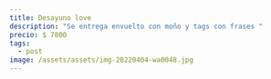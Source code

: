 ```yaml
---
title: Desayuno love
description: "Se entrega envuelto con moño y tags con frases "
precio: $ 7800
tags:
  - post
image: /assets/assets/img-20220404-wa0048.jpg
---
```

